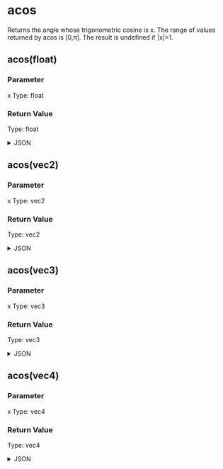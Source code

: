 # acos

Returns the angle whose trigonometric cosine is x. The range of values returned by acos is [0,π]. The result is undefined if |x|>1.

## acos(float)

### Parameter

x
  Type: float

### Return Value

  Type: float

<details><summary>JSON</summary>

```
{
  "Type": "acos(float)",
  "Name": "acos(float)",
  "Category": 1,
  "InputPins": [
    {
      "Connection": null,
      "Id": "x",
      "Type": "float"
    }
  ],
  "OutputPins": [
    {
      "Id": "",
      "Type": "float"
    }
  ]
}
```

</details>

## acos(vec2)

### Parameter

x
  Type: vec2

### Return Value

  Type: vec2

<details><summary>JSON</summary>

```
{
  "Type": "acos(vec2)",
  "Name": "acos(vec2)",
  "Category": 1,
  "InputPins": [
    {
      "Connection": null,
      "Id": "x",
      "Type": "vec2"
    }
  ],
  "OutputPins": [
    {
      "Id": "",
      "Type": "vec2"
    }
  ]
}
```

</details>

## acos(vec3)

### Parameter

x
  Type: vec3

### Return Value

  Type: vec3

<details><summary>JSON</summary>

```
{
  "Type": "acos(vec3)",
  "Name": "acos(vec3)",
  "Category": 1,
  "InputPins": [
    {
      "Connection": null,
      "Id": "x",
      "Type": "vec3"
    }
  ],
  "OutputPins": [
    {
      "Id": "",
      "Type": "vec3"
    }
  ]
}
```

</details>

## acos(vec4)

### Parameter

x
  Type: vec4

### Return Value

  Type: vec4

<details><summary>JSON</summary>

```
{
  "Type": "acos(vec4)",
  "Name": "acos(vec4)",
  "Category": 1,
  "InputPins": [
    {
      "Connection": null,
      "Id": "x",
      "Type": "vec4"
    }
  ],
  "OutputPins": [
    {
      "Id": "",
      "Type": "vec4"
    }
  ]
}
```

</details>

